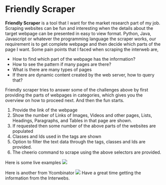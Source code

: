 # Friendly Scraper

**Friendly Scraper** is a tool that I want for the market research part of my job. Scraping websites can be fun and interesting when the details about the target webpage can be presented in easy to view format. Python, Java, Javascript or whatever the programming language the scraper works, our requirement is to get complete webpage and then decide which parts of the page I want. Some pain points that I faced when scraping the interweb are, 
- How to find which part of the webpage has the information? 
- How to see the pattern if many pages are there?
- What is there are many types of pages 
- If there are dynamic content created by the web server, how to query that?

Friendly scraper tries to answer some of the challenges above by first providing the parts of webpages in categories, which gives you the overview on how to proceed next. And then the fun starts. 

1. Provide the link of the webpage
2. Show the number of Links of Images, Videos and other pages, Lists, Headings, Paragraphs, and Tables in that page are shown.
3. If requested then some number of the above parts of the websites are populated 
4. Classes and Ids used in the tags are shown
5. Option to filter the text data through the tags, classes and Ids are provided. 
6. The cheerio command to scrape using the above selectors are provided.

Here is some live examples
![](businessNews.gif)

Here is another from Ycombinator
![](youCombinator.gif)
Have a great time getting the information from the Interwebs. 